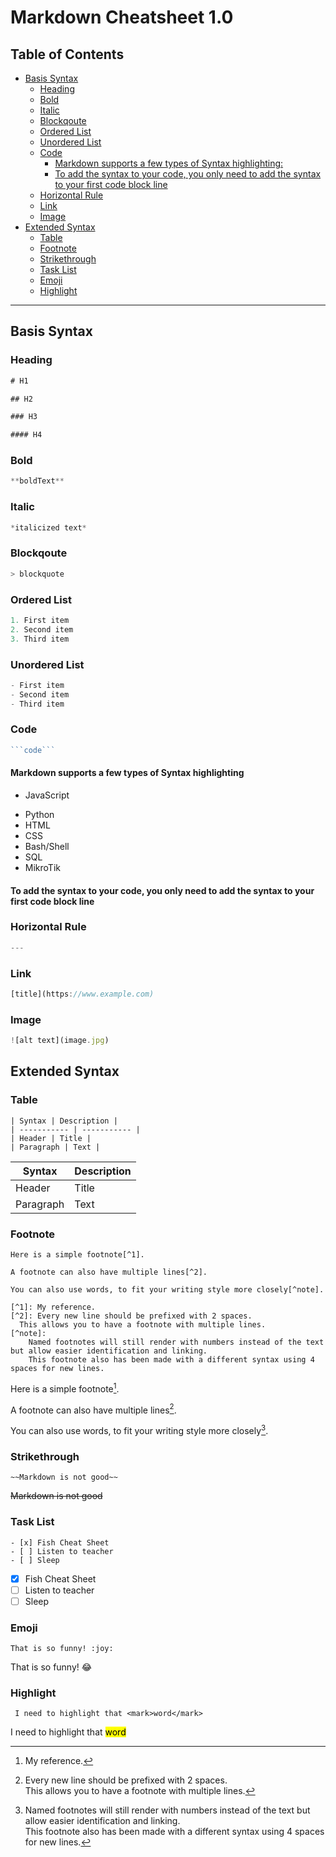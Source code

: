 # Markdown Cheatsheet 1.0

## Table of Contents

- [Basis Syntax](#basis-syntax)
  - [Heading](#heading)
  - [Bold](#bold)
  - [Italic](#italic)
  - [Blockqoute](#blockqoute)
  - [Ordered List](#ordered-list)
  - [Unordered List](#unordered-list)
  - [Code](#code)
    - [Markdown supports a few types of Syntax highlighting:](#markdown-supports-a-few-types-of-syntax-highlighting)
    - [To add the syntax to your code, you only need to add the syntax to your first code block line](#to-add-the-syntax-to-your-code-you-only-need-to-add-the-syntax-to-your-first-code-block-line)
  - [Horizontal Rule](#horizontal-rule)
  - [Link](#link)
  - [Image](#image)
- [Extended Syntax](#extended-syntax)
  - [Table](#table)
  - [Footnote](#footnote)
  - [Strikethrough](#strikethrough)
  - [Task List](#task-list)
  - [Emoji](#emoji)
  - [Highlight](#highlight)

---

## Basis Syntax

### Heading

```javascript
# H1

## H2

### H3

#### H4
```

### Bold

```javascript
**boldText**
```

### Italic

```javascript
*italicized text*
```

### Blockqoute

```javascript
> blockquote
```

### Ordered List

```javascript
1. First item
2. Second item
3. Third item
```

### Unordered List

```javascript
- First item
- Second item
- Third item
```

### Code

```javascript
```code```
```

#### Markdown supports a few types of Syntax highlighting

* JavaScript
- Python
- HTML
- CSS
- Bash/Shell
- SQL
- MikroTik

#### To add the syntax to your code, you only need to add the syntax to your first code block line

### Horizontal Rule

```javascript
---
```

### Link

```javascript
[title](https://www.example.com)
```

### Image

```javascript
![alt text](image.jpg)
```

## Extended Syntax

### Table

```
| Syntax | Description |
| ----------- | ----------- |
| Header | Title |
| Paragraph | Text |
```

| Syntax | Description |
| ----------- | ----------- |
| Header | Title |
| Paragraph | Text |

### Footnote

```
Here is a simple footnote[^1].

A footnote can also have multiple lines[^2].  

You can also use words, to fit your writing style more closely[^note].

[^1]: My reference.
[^2]: Every new line should be prefixed with 2 spaces.  
  This allows you to have a footnote with multiple lines.
[^note]:
    Named footnotes will still render with numbers instead of the text but allow easier identification and linking.  
    This footnote also has been made with a different syntax using 4 spaces for new lines.
```

Here is a simple footnote[^1].

A footnote can also have multiple lines[^2].  

You can also use words, to fit your writing style more closely[^note].

[^1]: My reference.
[^2]: Every new line should be prefixed with 2 spaces.  
  This allows you to have a footnote with multiple lines.
[^note]:
    Named footnotes will still render with numbers instead of the text but allow easier identification and linking.  
    This footnote also has been made with a different syntax using 4 spaces for new lines.

### Strikethrough

```
~~Markdown is not good~~
```

~~Markdown is not good~~

### Task List

```
- [x] Fish Cheat Sheet
- [ ] Listen to teacher
- [ ] Sleep
```

- [x] Fish Cheat Sheet
- [ ] Listen to teacher
- [ ] Sleep

### Emoji

```
That is so funny! :joy: 
```

That is so funny! :joy:

### Highlight

```
 I need to highlight that <mark>word</mark>
```

 I need to highlight that <mark>word</mark>
